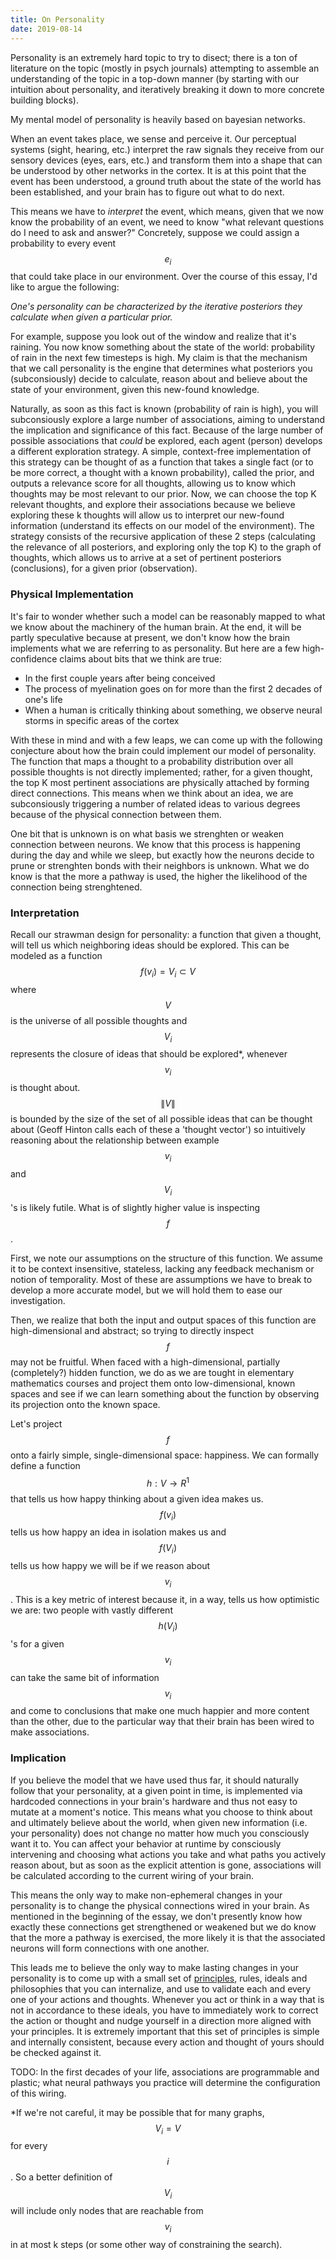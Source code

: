 ```yaml
---
title: On Personality
date: 2019-08-14
---
```


Personality is an extremely hard topic to try to disect; there is a ton of literature on the topic (mostly in psych journals) attempting to assemble an understanding of the topic in a top-down manner (by starting with our intuition about personality, and iteratively breaking it down to more concrete building blocks). 

My mental model of personality is heavily based on bayesian networks.

When an event takes place, we sense and perceive it. Our perceptual systems (sight, hearing, etc.) interpret the raw signals they receive from our sensory devices (eyes, ears, etc.) and transform them into a shape that can be understood by other networks in the cortex. It is at this point that the event has been understood, a ground truth about the state of the world has been established, and your brain has to figure out what to do next. 

This means we have to _interpret_ the event, which means, given that we now know the probability of an event, we need to know "what relevant questions do I need to ask and answer?" Concretely, suppose we could assign a probability to every event $$e_i$$ that could take place in our environment. Over the course of this essay, I'd like to argue the following:

_One's personality can be characterized by the iterative posteriors they calculate when given a particular prior._

For example, suppose you look out of the window and realize that it's raining. You now know something about the state of the world: probability of rain in the next few timesteps is high. My claim is that the mechanism that we call personality is the engine that determines what posteriors you (subconsiously) decide to calculate, reason about and believe about the state of your environment, given this new-found knowledge. 

Naturally, as soon as this fact is known (probability of rain is high), you will subconsiously explore a large number of associations, aiming to understand the implication and significance of this fact. Because of the large number of possible associations that _could_ be explored, each agent (person) develops a different exploration strategy. A simple, context-free implementation of this strategy can be thought of as a function that takes a single fact (or to be more correct, a thought with a known probability), called the prior, and outputs a relevance score for all thoughts, allowing us to know which thoughts may be most relevant to our prior. Now, we can choose the top K relevant thoughts, and explore their associations because we believe exploring these k thoughts will allow us to interpret our new-found information (understand its effects on our model of the environment). The strategy consists of the recursive application of these 2 steps (calculating the relevance of all posteriors, and exploring only the top K) to the graph of thoughts, which allows us to arrive at a set of pertinent posteriors (conclusions), for a given prior (observation). 

### Physical Implementation

It's fair to wonder whether such a model can be reasonably mapped to what we know about the machinery of the human brain. At the end, it will be partly speculative because at present, we don't know how the brain implements what we are referring to as personality. But here are a few high-confidence claims about bits that we think are true:

* In the first couple years after being conceived
* The process of myelination goes on for more than the first 2 decades of one's life
* When a human is critically thinking about something, we observe neural storms in specific areas of the cortex 

With these in mind and with a few leaps, we can come up with the following conjecture about how the brain could implement our model of personality.
The function that maps a thought to a probability distribution over all possible thoughts is not directly implemented; rather, for a given thought, the top K most pertinent associations are physically attached by forming direct connections. This means when we think about an idea, we are subconsiously triggering a number of related ideas to various degrees because of the physical connection between them. 

One bit that is unknown is on what basis we strenghten or weaken connection between neurons. We know that this process is happening during the day and while we sleep, but exactly how the neurons decide to prune or strenghten bonds with their neighbors is unknown. What we do know is that the more a pathway is used, the higher the likelihood of the connection being strenghtened. 

### Interpretation

Recall our strawman design for personality: a function that given a thought, will tell us which neighboring ideas should be explored. This can be modeled as a function $$ f(v_i) = V_i \subset V$$ where $$V$$ is the universe of all possible thoughts and $$V_i$$ represents the closure of ideas that should be explored*, whenever $$v_i$$ is thought about. $$\|V\|$$ is bounded by the size of the set of all possible ideas that can be thought about (Geoff Hinton calls each of these a 'thought vector') so intuitively reasoning about the relationship between example $$v_i$$ and $$V_i$$'s is likely futile. What is of slightly higher value is inspecting $$f$$. 

First, we note our assumptions on the structure of this function. We assume it to be context insensitive, stateless, lacking any feedback mechanism or notion of temporality. Most of these are assumptions we have to break to develop a more accurate model, but we will hold them to ease our investigation.

Then, we realize that both the input and output spaces of this function are high-dimensional and abstract; so trying to directly inspect $$f$$ may not be fruitful. When faced with a high-dimensional, partially (completely?) hidden function, we do as we are tought in elementary mathematics courses and project them onto low-dimensional, known spaces and see if we can learn something about the function by observing its projection onto the known space.

Let's project $$f$$ onto a fairly simple, single-dimensional space: happiness. We can formally define a function $$h:V \rightarrow R^1$$ that tells us how happy thinking about a given idea makes us. $$f(v_i)$$ tells us how happy an idea in isolation makes us and $$f(V_i)$$ tells us how happy we will be if we reason about $$v_i$$. This is a key metric of interest because it, in a way, tells us how optimistic we are: two people with vastly different $$h(V_i)$$'s for a given $$v_i$$ can take the same bit of information $$v_i$$ and come to conclusions that make one much happier and more content than the other, due to the particular way that their brain has been wired to make associations. 

### Implication

If you believe the model that we have used thus far, it should naturally follow that your personality, at a given point in time, is implemented via hardcoded connections in your brain's hardware and thus not easy to mutate at a moment's notice. This means what you choose to think about and ultimately believe about the world, when given new information (i.e. your personality) does not change no matter how much you consciously want it to. You can affect your behavior at runtime by consciously intervening and choosing what actions you take and what paths you actively reason about, but as soon as the explicit attention is gone, associations will be calculated according to the current wiring of your brain. 

This means the only way to make non-ephemeral changes in your personality is to change the physical connections wired in your brain. As mentioned in the beginning of the essay, we don't presently know how exactly these connections get strengthened or weakened but we do know that the more a pathway is exercised, the more likely it is that the associated neurons will form connections with one another. 

This leads me to believe the only way to make lasting changes in your personality is to come up with a small set of [principles](principles), rules, ideals and philosophies that you can internalize, and use to validate each and every one of your actions and thoughts. Whenever you act or think in a way that is not in accordance to these ideals, you have to immediately work to correct the action or thought and nudge yourself in a direction more aligned with your principles. It is extremely important that this set of principles is simple and internally consistent, because every action and thought of yours should be checked against it.

TODO: In the first decades of your life, associations are programmable and plastic; what neural pathways you practice will determine the configuration of this wiring.

*If we're not careful, it may be possible that for many graphs, $$V_i = V$$ for every $$i$$. So a better definition of $$V_i$$ will include only nodes that are reachable from $$v_i$$ in at most k steps (or some other way of constraining the search). 

